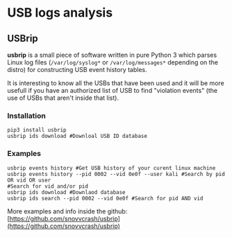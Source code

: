 # USB logs analysis

## USBrip

**usbrip** is a small piece of software written in pure Python 3 which parses Linux log files \(`/var/log/syslog*` or `/var/log/messages*` depending on the distro\) for constructing USB event history tables.

It is interesting to know all the USBs that have been used and it will be more usefull if you have an authorized list of USB to find "violation events" \(the use of USBs that aren't inside that list\).

### Installation

```text
pip3 install usbrip
usbrip ids download #Downloal USB ID database
```

### Examples

```text
usbrip events history #Get USB history of your curent linux machine
usbrip events history --pid 0002 --vid 0e0f --user kali #Search by pid OR vid OR user
#Search for vid and/or pid
usbrip ids download #Downlaod database
usbrip ids search --pid 0002 --vid 0e0f #Search for pid AND vid
```

More examples and info inside the github: [https://github.com/snovvcrash/usbrip](https://github.com/snovvcrash/usbrip)

